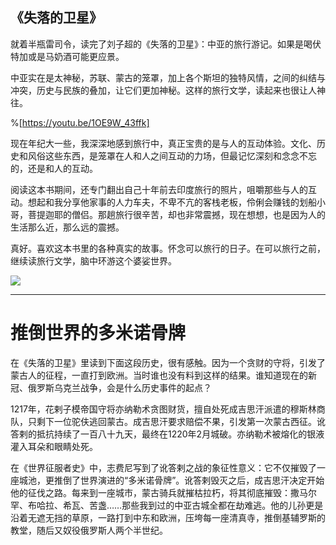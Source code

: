 ## 《失落的卫星》

就着半瓶雷司令，读完了刘子超的《失落的卫星》：中亚的旅行游记。如果是喝伏特加或是马奶酒可能更应景。

中亚实在是太神秘，苏联、蒙古的笼罩，加上各个斯坦的独特风情，之间的纠结与冲突，历史与民族的叠加，让它们更加神秘。这样的旅行文学，读起来也很让人神往。

%[https://youtu.be/1OE9W_43ffk]

现在年纪大一些，我深深地感到旅行中，真正宝贵的是与人的互动体验。文化、历史和风俗这些东西，是笼罩在人和人之间互动的力场，但最记忆深刻和念念不忘的，还是和人的互动。

阅读这本书期间，还专门翻出自己十年前去印度旅行的照片，咀嚼那些与人的互动。想起和我分享他家事的人力车夫，不卑不亢的客栈老板，伶俐会赚钱的划船小哥，菩提迦耶的僧侣。那趟旅行很辛苦，却也非常震撼，现在想想，也是因为人的生活那么近，那么远的震撼。

真好。喜欢这本书里的各种真实的故事。怀念可以旅行的日子。在可以旅行之前，继续读旅行文学，脑中环游这个婆娑世界。

![](https://i.imgur.com/psgnZNc.jpg)

***
# 推倒世界的多米诺骨牌
在《失落的卫星》里读到下面这段历史，很有感触。因为一个贪财的守将，引发了蒙古人的征程，一直打到欧洲。当时谁也没有料到这样的结果。谁知道现在的新冠、俄罗斯乌克兰战争，会是什么历史事件的起点？

1217年，花剌子模帝国守将亦纳勒术贪图财货，擅自处死成吉思汗派遣的穆斯林商队，只剩下一位驼伕逃回蒙古。成吉思汗要求赔偿不果，引发第一次蒙古西征。讹答剌的抵抗持续了一百八十九天，最终在1220年2月城破。亦纳勒术被熔化的银液灌入耳朵和眼睛处死。

在《世界征服者史》中，志费尼写到了讹答剌之战的象征性意义：它不仅摧毁了一座城池，更推倒了世界演进的“多米诺骨牌”。讹答剌毁灭之后，成吉思汗决定开始他的征伐之路。每来到一座城市，蒙古骑兵就摧枯拉朽，将其彻底摧毁：撒马尔罕、布哈拉、希瓦、苦盏……那些我到过的中亚古城全都在劫难逃。他的儿孙更是沿着无遮无挡的草原，一路打到中东和欧洲，压垮每一座清真寺，推倒基辅罗斯的教堂，随后又奴役俄罗斯人两个半世纪。